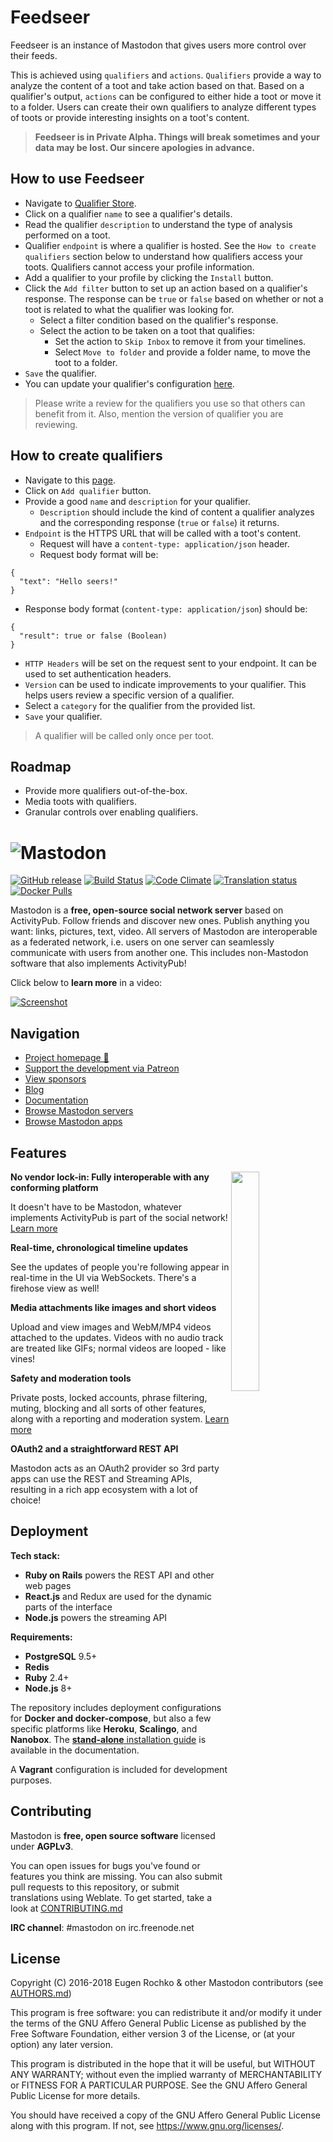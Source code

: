 # Feedseer

Feedseer is an instance of Mastodon that gives users more control over their feeds.

This is achieved using `qualifiers` and `actions`. `Qualifiers` provide a way to analyze the content of a toot and take action based on that. Based on a qualifier's output, `actions` can be configured to either hide a toot or move it to a folder. Users can create their own qualifiers to analyze different types of toots or provide interesting insights on a toot's content.

> **Feedseer is in Private Alpha. Things will break sometimes and your data may be lost. Our sincere apologies in advance.**

## How to use Feedseer

- Navigate to [Qualifier Store](https://feedseer.com/settings/all_qualifiers).
- Click on a qualifier `name` to see a qualifier's details.
- Read the qualifier `description` to understand the type of analysis performed on a toot.
- Qualifier `endpoint` is where a qualifier is hosted. See the `How to create qualifiers` section below to understand how qualifiers access your toots. Qualifiers cannot access your profile information.
- Add a qualifier to your profile by clicking the `Install` button.
- Click the `Add filter` button to set up an action based on a qualifier's response. The response can be `true` or `false` based on whether or not a toot is related to what the qualifier was looking for.
  - Select a filter condition based on the qualifier's response.
  - Select the action to be taken on a toot that qualifies:
    - Set the action to `Skip Inbox` to remove it from your timelines.
    - Select `Move to folder` and provide a folder name, to move the toot to a folder.
- `Save` the qualifier.
- You can update your qualifier's configuration [here](https://feedseer.com/settings/installed_qualifiers).

> Please write a review for the qualifiers you use so that others can benefit from it. Also, mention the version of qualifier you are reviewing.

## How to create qualifiers

- Navigate to this [page](https://feedseer.com/settings/your_qualifiers).
- Click on `Add qualifier` button.
- Provide a good `name` and `description` for your qualifier.
   - `Description` should include the kind of content a qualifier analyzes and the corresponding response (`true` or `false`) it returns.
- `Endpoint` is the HTTPS URL that will be called with a toot's content.
  - Request will have a `content-type: application/json` header.
  - Request body format will be:
```
{
  "text": "Hello seers!"
}
```
  - Response body format (`content-type: application/json`) should be:

```
{
  "result": true or false (Boolean)
}
```
- `HTTP Headers` will be set on the request sent to your endpoint. It can be used to set authentication headers.
- `Version` can be used to indicate improvements to your qualifier. This helps users review a specific version of a qualifier.
- Select a `category` for the qualifier from the provided list.
- `Save` your qualifier.

> A qualifier will be called only once per toot.

## Roadmap

- Provide more qualifiers out-of-the-box.
- Media toots with qualifiers.
- Granular controls over enabling qualifiers.

![Mastodon](https://i.imgur.com/NhZc40l.png)
========

[![GitHub release](https://img.shields.io/github/release/tootsuite/mastodon.svg)][releases]
[![Build Status](https://img.shields.io/circleci/project/github/tootsuite/mastodon.svg)][circleci]
[![Code Climate](https://img.shields.io/codeclimate/maintainability/tootsuite/mastodon.svg)][code_climate]
[![Translation status](https://weblate.joinmastodon.org/widgets/mastodon/-/svg-badge.svg)][weblate]
[![Docker Pulls](https://img.shields.io/docker/pulls/tootsuite/mastodon.svg)][docker]

[releases]: https://github.com/tootsuite/mastodon/releases
[circleci]: https://circleci.com/gh/tootsuite/mastodon
[code_climate]: https://codeclimate.com/github/tootsuite/mastodon
[weblate]: https://weblate.joinmastodon.org/engage/mastodon/
[docker]: https://hub.docker.com/r/tootsuite/mastodon/

Mastodon is a **free, open-source social network server** based on ActivityPub. Follow friends and discover new ones. Publish anything you want: links, pictures, text, video. All servers of Mastodon are interoperable as a federated network, i.e. users on one server can seamlessly communicate with users from another one. This includes non-Mastodon software that also implements ActivityPub!

Click below to **learn more** in a video:

[![Screenshot](https://blog.joinmastodon.org/2018/06/why-activitypub-is-the-future/ezgif-2-60f1b00403.gif)][youtube_demo]

[youtube_demo]: https://www.youtube.com/watch?v=IPSbNdBmWKE

## Navigation 

- [Project homepage 🐘](https://joinmastodon.org)
- [Support the development via Patreon][patreon]
- [View sponsors](https://joinmastodon.org/sponsors)
- [Blog](https://blog.joinmastodon.org)
- [Documentation](https://docs.joinmastodon.org)
- [Browse Mastodon servers](https://joinmastodon.org/#getting-started)
- [Browse Mastodon apps](https://joinmastodon.org/apps)

[patreon]: https://www.patreon.com/mastodon

## Features

<img src="https://docs.joinmastodon.org/elephant.svg" align="right" width="30%" />

**No vendor lock-in: Fully interoperable with any conforming platform**

It doesn't have to be Mastodon, whatever implements ActivityPub is part of the social network! [Learn more](https://blog.joinmastodon.org/2018/06/why-activitypub-is-the-future/)

**Real-time, chronological timeline updates**

See the updates of people you're following appear in real-time in the UI via WebSockets. There's a firehose view as well!

**Media attachments like images and short videos**

Upload and view images and WebM/MP4 videos attached to the updates. Videos with no audio track are treated like GIFs; normal videos are looped - like vines!

**Safety and moderation tools**

Private posts, locked accounts, phrase filtering, muting, blocking and all sorts of other features, along with a reporting and moderation system. [Learn more](https://blog.joinmastodon.org/2018/07/cage-the-mastodon/)

**OAuth2 and a straightforward REST API**

Mastodon acts as an OAuth2 provider so 3rd party apps can use the REST and Streaming APIs, resulting in a rich app ecosystem with a lot of choice!

## Deployment

**Tech stack:**

- **Ruby on Rails** powers the REST API and other web pages
- **React.js** and Redux are used for the dynamic parts of the interface
- **Node.js** powers the streaming API

**Requirements:**

- **PostgreSQL** 9.5+
- **Redis**
- **Ruby** 2.4+
- **Node.js** 8+

The repository includes deployment configurations for **Docker and docker-compose**, but also a few specific platforms like **Heroku**, **Scalingo**, and **Nanobox**. The [**stand-alone** installation guide](https://docs.joinmastodon.org/administration/installation/) is available in the documentation.

A **Vagrant** configuration is included for development purposes.

## Contributing

Mastodon is **free, open source software** licensed under **AGPLv3**.

You can open issues for bugs you've found or features you think are missing. You can also submit pull requests to this repository, or submit translations using Weblate. To get started, take a look at [CONTRIBUTING.md](CONTRIBUTING.md)

**IRC channel**: #mastodon on irc.freenode.net

## License

Copyright (C) 2016-2018 Eugen Rochko & other Mastodon contributors (see [AUTHORS.md](AUTHORS.md))

This program is free software: you can redistribute it and/or modify it under the terms of the GNU Affero General Public License as published by the Free Software Foundation, either version 3 of the License, or (at your option) any later version.

This program is distributed in the hope that it will be useful, but WITHOUT ANY WARRANTY; without even the implied warranty of MERCHANTABILITY or FITNESS FOR A PARTICULAR PURPOSE. See the GNU Affero General Public License for more details.

You should have received a copy of the GNU Affero General Public License along with this program. If not, see <https://www.gnu.org/licenses/>.
